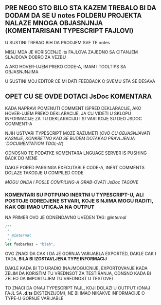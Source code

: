 ## PRE NEGO STO BILO STA KAZEM TREBALO BI DA DODAM DA SE U notes FOLDERU PROJEKTA NALAZE MNOGA OBJASNJNJA (KOMENTARISANI TYPESCRIPT FAJLOVI)

U SUSTINI TREBAO BIH DA PRODJEM SVE TE notes

MISLI MDA JE KORISCENJE .ts FAJLOVA ZAJEDNO SA CITANJEM SLAJDOVA DOBRO ZA VEZBU

A AKO HOVER-UJEM PREKO CODE-A, IMAM I TOOLTIPS SA OBJASNJNJIMA

U SUSTINI MOJ EDITOR CE MI DATI FEEDBACK O SVEMU STA SE DESAVA

## OPET CU SE OVDE DOTACI JsDoc KOMENTARA

KADA NAPRAVI POMENUTI COMMENT ISPRED DEKLARACIJE, AKO HOVER-UJEM PREKO DEKLARACIJE, JA CU VIDETI U SKLOPU INFORMACIJE ZA TU DEKLARACIJU I STVARI KOJE SU DEO JSDOC COMMENT-A

NJIH USTVARI TYPESCRIPT MOZE RAZUMETI (*OVO CU OBJASNJAVATI KASNIJE, KONKRETNO KAD SE BUDEM DOTAKAO PRAVLJENJA 'DOCUMENTATION TOOL-A'*)

ODNOSNO TE PODATKE KOMENTARA LNGUAGE SERVER IS PUSHING BACK DO MENE

DAKLE PORED PARSINGA EXECUTABLE CODE-A, INERT COMMENTS DOLAZE TAKODJE U COMPILED CODE

*MOGU ONDA I POSLE COMPILING-A GRAB-OVATI JsDoc TAGOVE*

### KOMENTARI SU POTPUNO INERTNI U TYPESCRIPT-U, ALI POSTOJE ODREDJENE STVARI, KOJE S NJIMA MOGU RADITI, KAK OBI IMAO UTICAJA NA OUTPUT

NA PRIMER OVO JE ODNENDAVNO UVEDEN TAG:  *@internal*

```typescript
/**
 *
 * @internal
 */
let foobarbaz = "blah";
```

OVO ZNACI DA CAK I DA JE GORNJA VARIJABLA EXPORTED, DAKLE CAK I TADA, **BILA BI IZOSTAVLJENA TYPE INFORMACIJ**

DAKLE KADA BI TO URADIO (NAJMOGUCNIJE, EXPORTOVANJE KADA ZELIM DA KORISTIM TU VREDNSOT ZA TESTIRANJA, ODNSNO KADA BI ZELEO DA IMPORTUJEM TU VREDNOST U TESTOVE)

TO ZNACI DA ONAJ TYPESCRIPT FAJL, KOJI DOLAZI U OUTPUT (ONAJ FAJL SA **.d.ts** EKSTENZIJOM), NE BI IMAO NIKAKVE INFORMACIJE O TYPE-U GORNJE VARIJABLE